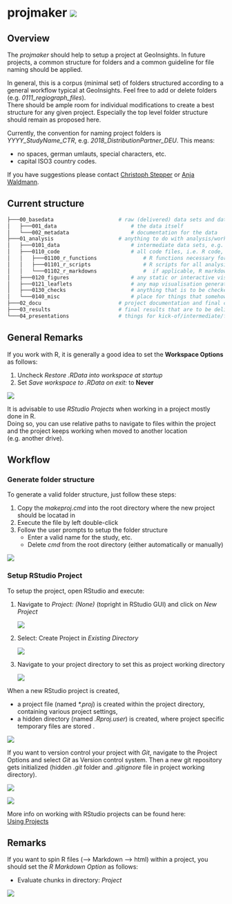 
<!-- README.md is generated from README.Rmd. Please edit that file -->

# projmaker ![](figures/logo/projmaker_hex.png)

## Overview

The *projmaker* should help to setup a project at GeoInsights. In future
projects, a common structure for folders and a common guideline for file
naming should be applied.

In general, this is a corpus (minimal set) of folders structured
according to a general workflow typical at GeoInsights. Feel free to add
or delete folders (e.g. *0111\_regiograph\_files*).  
There should be ample room for individual modifications to create a best
structure for any given project. Especially the top level folder
structure should remain as proposed here.

Currently, the convention for naming project folders is
*YYYY\_StudyName\_CTR*, e.g. *2018\_DistributionPartner\_DEU*. This
means:

  - no spaces, german umlauts, special characters, etc.
  - capital ISO3 country codes.

If you have suggestions please contact [Christoph
Stepper](mailto:christoph.stepper@gfk.com) or [Anja
Waldmann](mailto:anja.waldmann@gfk.com).

## Current structure

``` bash
├───00_basedata                     # raw (delivered) data sets and data documentation; input only - i.e. never to be overwridden!
│   ├───001_data                        # the data itself
│   └───002_metadata                    # documentation for the data
├───01_analysis                     # anything to do with analysis/work-in-progress
│   ├───0101_data                       # intermediate data sets, e.g. results from individual analysis modules (tip: name subfolders corresponding to your R-scripts and save your data)
│   ├───0110_code                       # all code files, i.e. R code, py code, SAS code, etc.
│   │   ├───01100_r_functions               # R functions necessary for projects (longer than a 3-liner), but not worth to be put into a GIpackage; sourced within scripts to avoid code repetition 
│   │   ├───01101_r_scripts                 # R scripts for all analysis steps/modules, named in a comprehensible way (tip: number scrips in the order they need to be executed)    
│   │   └───01102_r_markdowns               #  if applicable, R markdown files (eg. for documentations etc.)
│   ├───0120_figures                    # any static or interactive visualisations generated during the analysis
│   ├───0121_leaflets                   # any map visualisation generated during the analysis
│   ├───0130_checks                     # anything that is to be checked by people other than the analysis author, e.g. excel comparison files in purchasing power
│   └───0140_misc                       # place for things that somehow do not fit into any of the above, e.g. colour definitions for logos
├───02_docu                         # project documentation and final checks (Checkliste)
├───03_results                      # final results that are to be delivered to the client or that are to be pushed to our official products
└───04_presentations                # things for kick-of/intermediate/final presentations
```

## General Remarks

If you work with R, it is generally a good idea to set the **Workspace
Options** as follows:

1.  Uncheck *Restore .RData into workspace at startup*
2.  Set *Save workspace to .RData on exit:* to **Never**

![](figures/workspace_settings_RStudio.png)

It is advisable to use *RStudio Projects* when working in a project
mostly done in R.  
Doing so, you can use relative paths to navigate to files within the
project and the project keeps working when moved to another location
(e.g. another drive).

## Workflow

### Generate folder structure

To generate a valid folder structure, just follow these steps:

1.  Copy the *makeproj.cmd* into the root directory where the new
    project should be locatad in
2.  Execute the file by left double-click
3.  Follow the user prompts to setup the folder structure
      - Enter a valid name for the study, etc.
      - Delete *cmd* from the root directory (either automatically or
        manually)

![](figures/makeproj_cmd.png)

### Setup RStudio Project

To setup the project, open RStudio and execute:

1.  Navigate to *Project: (None)* (topright in RStudio GUI) and click on
    *New Project*
    
    ![](figures/proj_1.png)

2.  Select: Create Project in *Existing Directory*
    
    ![](figures/proj_2.png)

3.  Navigate to your project directory to set this as project working
    directory
    
    ![](figures/proj_3.png)

When a new RStudio project is created,

  - a project file (named *\*.proj*) is created within the project
    directory, containing various project settings,
  - a hidden directory (named *.Rproj.user*) is created, where project
    specific temporary files are stored .

![](figures/proj_4.png)

If you want to version control your project with *Git*, navigate to the
Project Options and select *Git* as Version control system. Then a new
git repository gets initialized (hidden *.git* folder and *.gitignore*
file in project working directory).

![](figures/project_options_1.png)

![](figures/project_options_2.png)

More info on working with RStudio projects can be found here:  
[Using
Projects](https://support.rstudio.com/hc/en-us/articles/200526207-Using-Projects)

## Remarks

If you want to spin R files (–\> Markdown –\> html) within a project,
you should set the *R Markdown Option* as follows:

  - Evaluate chunks in directory: *Project*

![](figures/RMarkdown_settings_RStudio.png)
